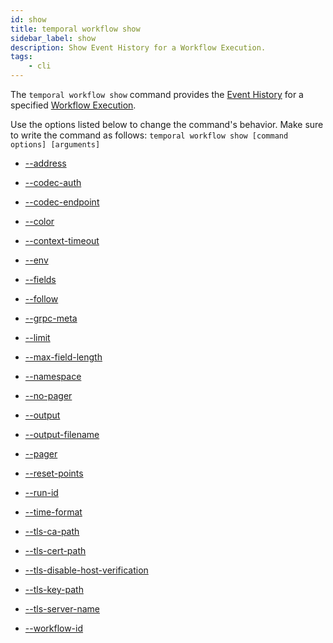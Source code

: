 ```yaml
---
id: show
title: temporal workflow show
sidebar_label: show
description: Show Event History for a Workflow Execution.
tags:
	- cli
---
```


The `temporal workflow show` command provides the [Event History](/concepts/what-is-an-event-history) for a specified [Workflow Execution](/concepts/what-is-a-workflow-execution).

Use the options listed below to change the command's behavior.
Make sure to write the command as follows:
`temporal workflow show [command options] [arguments]`

- [--address](/cmd-options/address)

- [--codec-auth](/cmd-options/codec-auth)

- [--codec-endpoint](/cmd-options/codec-endpoint)

- [--color](/cmd-options/color)

- [--context-timeout](/cmd-options/context-timeout)

- [--env](/cmd-options/env)

- [--fields](/cmd-options/fields)

- [--follow](/cmd-options/follow)

- [--grpc-meta](/cmd-options/grpc-meta)

- [--limit](/cmd-options/limit)

- [--max-field-length](/cmd-options/max-field-length)

- [--namespace](/cmd-options/namespace)

- [--no-pager](/cmd-options/no-pager)

- [--output](/cmd-options/output)

- [--output-filename](/cmd-options/output-filename)

- [--pager](/cmd-options/pager)

- [--reset-points](/cmd-options/reset-points)

- [--run-id](/cmd-options/run-id)

- [--time-format](/cmd-options/time-format)

- [--tls-ca-path](/cmd-options/tls-ca-path)

- [--tls-cert-path](/cmd-options/tls-cert-path)

- [--tls-disable-host-verification](/cmd-options/tls-disable-host-verification)

- [--tls-key-path](/cmd-options/tls-key-path)

- [--tls-server-name](/cmd-options/tls-server-name)

- [--workflow-id](/cmd-options/workflow-id)
